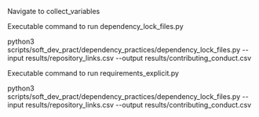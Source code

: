 

Navigate to collect_variables


Executable command to run dependency_lock_files.py 

python3 scripts/soft_dev_pract/dependency_practices/dependency_lock_files.py  --input results/repository_links.csv --output results/contributing_conduct.csv

Executable command to run requirements_explicit.py 

python3 scripts/soft_dev_pract/dependency_practices/dependency_lock_files.py  --input results/repository_links.csv --output results/contributing_conduct.csv
